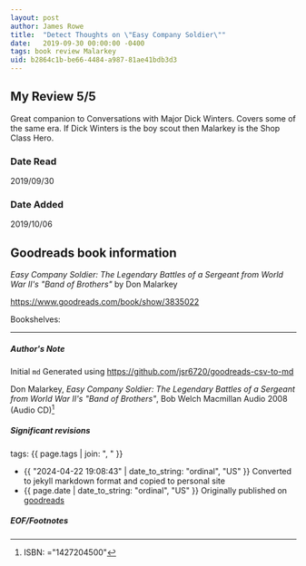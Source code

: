 ```yaml
---
layout: post
author: James Rowe
title:  "Detect Thoughts on \"Easy Company Soldier\""
date:   2019-09-30 00:00:00 -0400
tags: book review Malarkey 
uid: b2864c1b-be66-4484-a987-81ae41bdb3d3
---
```


<!-- highly dependent on how you personally use jekyll templates, and how you want this to show up -->
<!-- escape any jekyll keys with double brackets -->

## My Review 5/5

Great companion to Conversations with Major Dick Winters. Covers some of the same era. If Dick Winters is the boy scout then Malarkey is the Shop Class Hero.

### Date Read
2019/09/30

### Date Added
2019/10/06

## Goodreads book information

*Easy Company Soldier: The Legendary Battles of a Sergeant from World War II's "Band of Brothers"* by Don Malarkey

https://www.goodreads.com/book/show/3835022

Bookshelves: 

---

##### Author's Note

Initial `md` Generated using https://github.com/jsr6720/goodreads-csv-to-md

Don Malarkey, *Easy Company Soldier: The Legendary Battles of a Sergeant from World War II's "Band of Brothers"*, Bob Welch Macmillan Audio 2008 (Audio CD)[^1]

##### Significant revisions

tags: {{ page.tags | join: ", " }} <!-- todo move this somewhere -->

- {{ "2024-04-22 19:08:43" | date_to_string: "ordinal", "US" }} Converted to jekyll markdown format and copied to personal site
- {{ page.date | date_to_string: "ordinal", "US" }} Originally published on [goodreads](https://www.goodreads.com)

##### EOF/Footnotes

[^1]: ISBN: ="1427204500"
